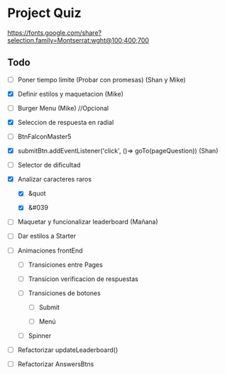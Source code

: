 # Project Quiz

https://fonts.google.com/share?selection.family=Montserrat:wght@100;400;700

## Todo

- [ ] Poner tiempo limite (Probar con promesas) (Shan y Mike)

- [X] Definir estilos y maquetacion (Mike)

- [ ] Burger Menu (Mike) //Opcional

- [X] Seleccion de respuesta en radial

- [ ] BtnFalconMaster5

- [X] submitBtn.addEventListener('click', ()=> goTo(pageQuestion)) (Shan)

- [ ] Selector de dificultad

- [X] Analizar caracteres raros

    - [X] &quot

    - [X] &#039

- [ ] Maquetar y funcionalizar leaderboard (Mañana)

- [ ] Dar estilos a Starter

- [ ] Animaciones frontEnd

    - [ ] Transiciones entre Pages

    - [ ] Transicion verificacion de respuestas

    - [ ] Transiciones de botones

        - [ ] Submit

        - [ ] Menú

    - [ ] Spinner

- [ ] Refactorizar updateLeaderboard()

- [ ] Refactorizar AnswersBtns
